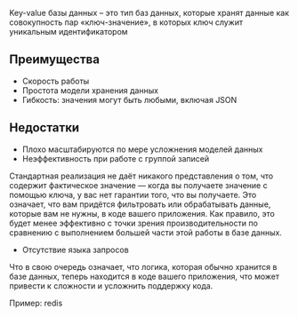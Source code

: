 
Key-value базы данных – это тип баз данных, которые хранят данные как совокупность пар «ключ-значение», в которых ключ служит уникальным идентификатором


## Преимущества

- Скорость работы
- Простота модели хранения данных
- Гибкость: значения могут быть любыми, включая JSON


## Недостатки

- Плохо масштабируются по мере усложнения моделей данных
- Неэффективность при работе с группой записей

Стандартная реализация не даёт никакого представления о том, что содержит фактическое значение — когда вы получаете значение с помощью ключа, у вас нет гарантии того, что вы получаете. Это означает, что вам придётся фильтровать или обрабатывать данные, которые вам не нужны, в коде вашего приложения. Как правило, это будет менее эффективно с точки зрения производительности по сравнению с выполнением большей части этой работы в базе данных.

- Отсутствие языка запросов

Что в свою очередь означает, что логика, которая обычно хранится в базе данных, теперь находится в коде вашего приложения, что может привести к сложности и усложнить поддержку кода.

Пример: redis